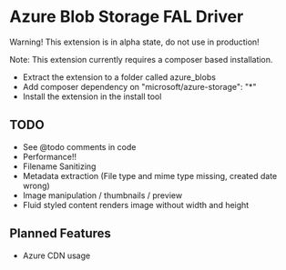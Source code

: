 Azure Blob Storage FAL Driver
==============================

Warning! This extension is in alpha state, do not use in production!

Note: This extension currently requires a composer based installation.

* Extract the extension to a folder called azure_blobs
* Add composer dependency on "microsoft/azure-storage": "*"
* Install the extension in the install tool


TODO
-----

* See @todo comments in code
* Performance!!
* Filename Sanitizing
* Metadata extraction (File type and mime type missing, created date wrong)
* Image manipulation / thumbnails / preview
* Fluid styled content renders image without width and height


Planned Features
-----------------

* Azure CDN usage